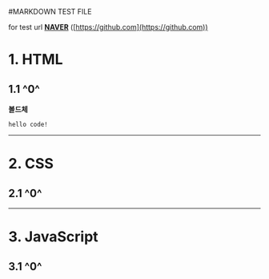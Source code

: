 #MARKDOWN TEST FILE

for test url
[**NAVER**](https://www.naver.com/)
([https://github.com](https://github.com))

# 1. HTML
## 1.1 ^0^
**볼드체**
```
hello code!
```

****

# 2. CSS
## 2.1 ^0^

****

# 3. JavaScript
## 3.1 ^0^
